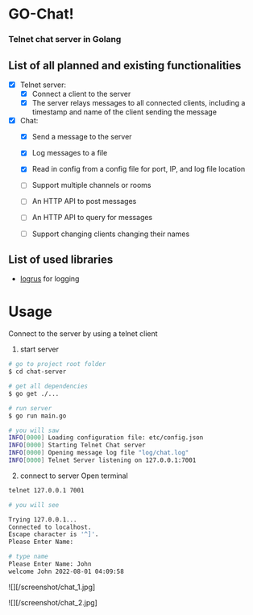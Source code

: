 # GO-Chat!

### Telnet chat server in Golang


## List of all planned and existing functionalities
- [X] Telnet server:
    - [X] Connect a client to the server
    - [X] The server relays messages to all connected clients, including a timestamp and name of the client sending the message
- [X] Chat:
    - [X] Send a message to the server
    - [X] Log messages to a file
    - [X] Read in config from a config file for port, IP, and log file location
    - [ ] Support multiple channels or rooms
    - [ ] An HTTP API to post messages
    - [ ] An HTTP API to query for messages
    - [ ] Support changing clients changing their names


## List of used libraries
* [logrus](https://github.com/sirupsen/logrus) for logging

# Usage

Connect to the server by using a telnet client

1. start server
```bash
# go to project root folder
$ cd chat-server

# get all dependencies
$ go get ./...

# run server
$ go run main.go

# you will saw 
INFO[0000] Loading configuration file: etc/config.json  
INFO[0000] Starting Telnet Chat server                  
INFO[0000] Opening message log file "log/chat.log"      
INFO[0000] Telnet Server listening on 127.0.0.1:7001  

```

2. connect to server
Open terminal

```bash 
telnet 127.0.0.1 7001

# you will see 

Trying 127.0.0.1...
Connected to localhost.
Escape character is '^]'.
Please Enter Name:

# type name 
Please Enter Name: John
welcome John 2022-08-01 04:09:58

```
![][/screenshot/chat_1.jpg]

![][/screenshot/chat_2.jpg]